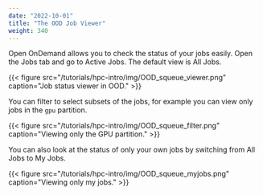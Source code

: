 ```yaml
---
date: "2022-10-01"
title: "The OOD Job Viewer"
weight: 340
---
```


Open OnDemand allows you to check the status of your jobs easily.  Open the Jobs tab and go to Active Jobs.  The default view is All Jobs.

{{< figure src="/tutorials/hpc-intro/img/OOD_squeue_viewer.png" caption="Job status viewer in OOD." >}}

You can filter to select subsets of the jobs, for example you can view only jobs in the `gpu` partition.

{{< figure src="/tutorials/hpc-intro/img/OOD_squeue_filter.png" caption="Viewing only the GPU partition." >}}

You can also look at the status of only your own jobs by switching from All Jobs to My Jobs.

{{< figure src="/tutorials/hpc-intro/img/OOD_squeue_myjobs.png" caption="Viewing only my jobs." >}}
